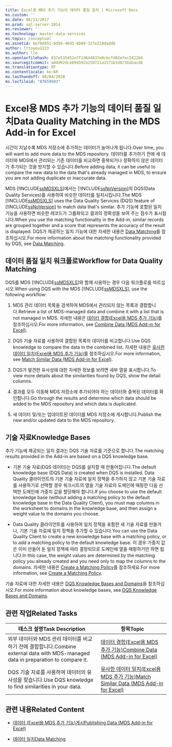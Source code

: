 ```yaml
---
title: Excel용 MDS 추가 기능의 데이터 품질 일치 | Microsoft Docs
ms.custom: ''
ms.date: 06/13/2017
ms.prod: sql-server-2014
ms.reviewer: ''
ms.technology: master-data-services
ms.topic: conceptual
ms.assetid: be78d051-0d56-46d3-bb89-327e218dadd6
author: lrtoyou1223
ms.author: lle
ms.openlocfilehash: 037e535452e7f19644837e0cbcfd02efec5422b6
ms.sourcegitcommit: ad4d92dce894592a259721a1571b1d8736abacdb
ms.translationtype: MT
ms.contentlocale: ko-KR
ms.lasthandoff: 08/04/2020
ms.locfileid: "87659503"
---
```

# <a name="data-quality-matching-in-the-mds-add-in-for-excel"></a><span data-ttu-id="afc42-102">Excel용 MDS 추가 기능의 데이터 품질 일치</span><span class="sxs-lookup"><span data-stu-id="afc42-102">Data Quality Matching in the MDS Add-in for Excel</span></span>
  <span data-ttu-id="afc42-103">시간이 지날수록 MDS 저장소에 추가하는 데이터가 늘어나게 됩니다.</span><span class="sxs-lookup"><span data-stu-id="afc42-103">Over time, you will want to add more data to the MDS repository.</span></span> <span data-ttu-id="afc42-104">데이터를 추가하기 전에 새 데이터와 MDS에서 관리되는 기존 데이터를 비교하면 중복되거나 정확하지 않은 데이터가 추가되는 것을 방지할 수 있습니다.</span><span class="sxs-lookup"><span data-stu-id="afc42-104">Before adding data, it can be useful to compare the new data to the data that's already managed in MDS, to ensure you are not adding duplicate or inaccurate data.</span></span>  
  
 <span data-ttu-id="afc42-105">MDS [!INCLUDE[ssMDSXLS](../../includes/ssmdsxls-md.md)]에서는 [!INCLUDE[ssNoVersion](../../includes/ssnoversion-md.md)]의 DQS(Data Quality Services)를 사용하여 비슷한 데이터를 일치시킵니다.</span><span class="sxs-lookup"><span data-stu-id="afc42-105">The MDS [!INCLUDE[ssMDSXLS](../../includes/ssmdsxls-md.md)] uses the Data Quality Services (DQS) feature of [!INCLUDE[ssNoVersion](../../includes/ssnoversion-md.md)] to match data that's similar.</span></span> <span data-ttu-id="afc42-106">추가 기능에 포함된 일치 기능을 사용하면 비슷한 레코드가 그룹화되고 결과의 정확성을 보여 주는 점수가 표시됩니다.</span><span class="sxs-lookup"><span data-stu-id="afc42-106">When you use the matching functionality in the Add-in, similar records are grouped together and a score that represents the accuracy of the result is displayed.</span></span> <span data-ttu-id="afc42-107">DQS가 제공하는 일치 기능에 대한 자세한 내용은 [Data Matching](../../data-quality-services/data-matching.md)를 참조하십시오.</span><span class="sxs-lookup"><span data-stu-id="afc42-107">For more information about the matching functionality provided by DQS, see [Data Matching](../../data-quality-services/data-matching.md).</span></span>  
  
## <a name="workflow-for-data-quality-matching"></a><span data-ttu-id="afc42-108">데이터 품질 일치 워크플로</span><span class="sxs-lookup"><span data-stu-id="afc42-108">Workflow for Data Quality Matching</span></span>  
 <span data-ttu-id="afc42-109">DQS를 MDS [!INCLUDE[ssMDSXLS](../../includes/ssmdsxls-md.md)]와 함께 사용하는 경우 다음 워크플로를 따르십시오.</span><span class="sxs-lookup"><span data-stu-id="afc42-109">When using DQS with the MDS [!INCLUDE[ssMDSXLS](../../includes/ssmdsxls-md.md)], use the following workflow:</span></span>  
  
1.  <span data-ttu-id="afc42-110">MDS 관리 데이터 목록을 검색하여 MDS에서 관리되지 않는 목록과 결합합니다.</span><span class="sxs-lookup"><span data-stu-id="afc42-110">Retrieve a list of MDS-managed data and combine it with a list that is not managed in MDS.</span></span> <span data-ttu-id="afc42-111">자세한 내용은 [데이터 결합&#40;Excel용 MDS 추가 기능&#41;](combine-data-mds-add-in-for-excel.md)를 참조하십시오.</span><span class="sxs-lookup"><span data-stu-id="afc42-111">For more information, see [Combine Data &#40;MDS Add-in for Excel&#41;](combine-data-mds-add-in-for-excel.md).</span></span>  
  
2.  <span data-ttu-id="afc42-112">DQS 기술 자료를 사용하여 결합된 목록의 데이터를 비교합니다.</span><span class="sxs-lookup"><span data-stu-id="afc42-112">Use DQS knowledge to compare the data in the combined list.</span></span> <span data-ttu-id="afc42-113">자세한 내용은 [유사한 데이터 일치&#40;Excel용 MDS 추가 기능&#41;](match-similar-data-mds-add-in-for-excel.md)를 참조하십시오.</span><span class="sxs-lookup"><span data-stu-id="afc42-113">For more information, see [Match Similar Data &#40;MDS Add-in for Excel&#41;](match-similar-data-mds-add-in-for-excel.md).</span></span>  
  
3.  <span data-ttu-id="afc42-114">DQS가 발견한 유사성에 대한 자세한 정보를 보려면 세부 열을 표시합니다.</span><span class="sxs-lookup"><span data-stu-id="afc42-114">To view more details about the similarities found by DQS, show the detail columns.</span></span>  
  
4.  <span data-ttu-id="afc42-115">결과를 모두 이동해 MDS 저장소에 추가되어야 하는 데이터와 중복된 데이터를 확인합니다.</span><span class="sxs-lookup"><span data-stu-id="afc42-115">Go through the results and determine which data should be added to the MDS repository and which data is duplicated.</span></span>  
  
5.  <span data-ttu-id="afc42-116">새 데이터 및/또는 업데이트된 데이터를 MDS 저장소에 게시합니다.</span><span class="sxs-lookup"><span data-stu-id="afc42-116">Publish the new and/or updated data to the MDS repository.</span></span>  
  
## <a name="knowledge-bases"></a><span data-ttu-id="afc42-117">기술 자료</span><span class="sxs-lookup"><span data-stu-id="afc42-117">Knowledge Bases</span></span>  
 <span data-ttu-id="afc42-118">추가 기능에 제공되는 일치 결과는 DQS 기술 자료를 기준으로 합니다.</span><span class="sxs-lookup"><span data-stu-id="afc42-118">The matching results provided in the Add-in are based on a DQS knowledge base.</span></span>  
  
-   <span data-ttu-id="afc42-119">기본 기술 자료(DQS 데이터)는 DQS를 설치할 때 만들어집니다.</span><span class="sxs-lookup"><span data-stu-id="afc42-119">The default knowledge base (DQS Data) is created when DQS is installed.</span></span> <span data-ttu-id="afc42-120">Data Quality 클라이언트의 기본 기술 자료에 일치 정책을 추가하지 않고 기본 기술 자료를 사용하기로 선택할 경우 워크시트의 열을 기술 자료의 도메인에 매핑한 다음 선택한 도메인에 가중치 값을 할당해야 합니다.</span><span class="sxs-lookup"><span data-stu-id="afc42-120">If you choose to use the default knowledge base (without adding a matching policy to the default knowledge base in the Data Quality Client), you must map columns in the worksheet to domains in the knowledge base, and then assign a weight value to the domains you choose.</span></span>  
  
-   <span data-ttu-id="afc42-121">Data Quality 클라이언트를 사용하여 일치 정책을 포함한 새 기술 자료를 만들거나, 기본 기술 자료에 일치 정책을 추가할 수 있습니다.</span><span class="sxs-lookup"><span data-stu-id="afc42-121">You can use the Data Quality Client to create a new knowledge base with a matching policy, or to add a matching policy to the default knowledge base.</span></span> <span data-ttu-id="afc42-122">이 경우 가중치 값은 이미 만들어 둔 일치 정책에 따라 결정되므로 도메인에 열을 매핑하기만 하면 됩니다.</span><span class="sxs-lookup"><span data-stu-id="afc42-122">In this case, the weight values are determined by the matching policy you already created and you need only to map the columns to the domains.</span></span> <span data-ttu-id="afc42-123">자세한 내용은 [Create a Matching Policy](../../data-quality-services/create-a-matching-policy.md)를 참조하세요.</span><span class="sxs-lookup"><span data-stu-id="afc42-123">For more information, see [Create a Matching Policy](../../data-quality-services/create-a-matching-policy.md).</span></span>  
  
 <span data-ttu-id="afc42-124">기술 자료에 대한 자세한 내용은 [DQS Knowledge Bases and Domains](../../data-quality-services/dqs-knowledge-bases-and-domains.md)을 참조하십시오.</span><span class="sxs-lookup"><span data-stu-id="afc42-124">For more information about knowledge bases, see [DQS Knowledge Bases and Domains](../../data-quality-services/dqs-knowledge-bases-and-domains.md).</span></span>  
  
## <a name="related-tasks"></a><span data-ttu-id="afc42-125">관련 작업</span><span class="sxs-lookup"><span data-stu-id="afc42-125">Related Tasks</span></span>  
  
|<span data-ttu-id="afc42-126">태스크 설명</span><span class="sxs-lookup"><span data-stu-id="afc42-126">Task Description</span></span>|<span data-ttu-id="afc42-127">항목</span><span class="sxs-lookup"><span data-stu-id="afc42-127">Topic</span></span>|  
|----------------------|-----------|  
|<span data-ttu-id="afc42-128">외부 데이터와 MDS 관리 데이터를 비교하기 전에 결합합니다.</span><span class="sxs-lookup"><span data-stu-id="afc42-128">Combine external data with MDS-managed data in preparation to compare it.</span></span>|[<span data-ttu-id="afc42-129">데이터 결합&#40;Excel용 MDS 추가 기능&#41;</span><span class="sxs-lookup"><span data-stu-id="afc42-129">Combine Data &#40;MDS Add-in for Excel&#41;</span></span>](combine-data-mds-add-in-for-excel.md)|  
|<span data-ttu-id="afc42-130">DQS 기술 자료를 사용하여 데이터의 유사성을 찾습니다.</span><span class="sxs-lookup"><span data-stu-id="afc42-130">Use DQS knowledge to find similarities in your data.</span></span>|[<span data-ttu-id="afc42-131">유사한 데이터 일치&#40;Excel용 MDS 추가 기능&#41;</span><span class="sxs-lookup"><span data-stu-id="afc42-131">Match Similar Data &#40;MDS Add-in for Excel&#41;</span></span>](match-similar-data-mds-add-in-for-excel.md)|  
  
## <a name="related-content"></a><span data-ttu-id="afc42-132">관련 내용</span><span class="sxs-lookup"><span data-stu-id="afc42-132">Related Content</span></span>  
  
-   [<span data-ttu-id="afc42-133">데이터 &#40;Excel용 MDS 추가 기능&#41;게시</span><span class="sxs-lookup"><span data-stu-id="afc42-133">Publishing Data &#40;MDS Add-in for Excel&#41;</span></span>](overview-importing-data-from-excel-mds-add-in-for-excel.md)  
  
-   [<span data-ttu-id="afc42-134">데이터 일치</span><span class="sxs-lookup"><span data-stu-id="afc42-134">Data Matching</span></span>](../../data-quality-services/data-matching.md)  
  
  
